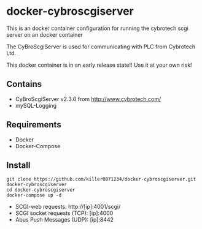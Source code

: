# docker-cybroscgiserver
This is an docker container configuration for running the cybrotech scgi server on an docker container

The CyBroScgiServer is used for communicating with PLC from Cybrotech Ltd.

This docker container is in an early release state!! Use it at your own risk!

## Contains

- CyBroScgiServer v2.3.0 from http://www.cybrotech.com/
- mySQL-Logging

## Requirements

- Docker
- Docker-Compose

## Install

```
git clone https://github.com/killer0071234/docker-cybroscgiserver.git docker-cybroscgiserver
cd docker-cybroscgiserver
docker-compose up -d
```

- SCGI-web requests: http://[ip]:4001/scgi/
- SCGI socket requests (TCP): [ip]:4000
- Abus Push Messages (UDP): [ip]:8442
